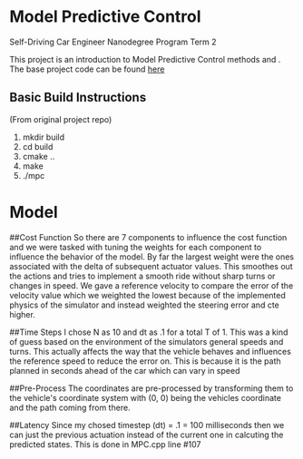 # Model Predictive Control
Self-Driving Car Engineer Nanodegree Program Term 2

This project is an introduction to Model Predictive Control methods and .  The base project code can be found [here](https://github.com/udacity/CarND-MPC-Project)

## Basic Build Instructions
(From original project repo)

1. mkdir build
2. cd build
3. cmake ..
4. make
5. ./mpc

# Model
##Cost Function
So there are 7 components to influence the cost function and we were tasked with tuning the weights for each component to influence the behavior of the model.  By far the largest weight were the ones associated with the delta of subsequent actuator values.  This smoothes out the actions and tries to implement a smooth ride without sharp turns or changes in speed.  We gave a reference velocity to compare the error of the velocity value which we weighted the lowest because of the implemented physics of the simulator and instead weighted the steering error and cte higher.

##Time Steps
I chose N as 10 and dt as .1 for a total T of 1.  This was a kind of guess based on the environment of the simulators general speeds and turns.  This actually affects the way that the vehicle behaves and influences the reference speed to reduce the error on.  This is because it is the path planned in seconds ahead of the car which can vary in speed

##Pre-Process
The coordinates are pre-processed by transforming them to the vehicle's coordinate system with (0, 0) being the vehicles coordinate and the path coming from there.

##Latency
Since my chosed timestep (dt) = .1 = 100 milliseconds then we can just the previous actuation instead of the current one in calcuting the predicted states.  This is done in MPC.cpp line #107



